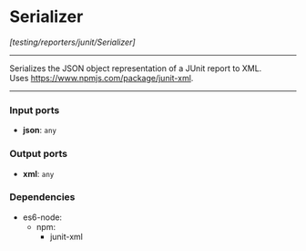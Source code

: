 # Serializer

_[testing/reporters/junit/Serializer]_

---

Serializes the JSON object representation of a JUnit report to XML.  
Uses https://www.npmjs.com/package/junit-xml.   

---

### Input ports

* __json__: ` any `

### Output ports

* __xml__: ` any `

### Dependencies

* es6-node:
    * npm:
        * junit-xml

